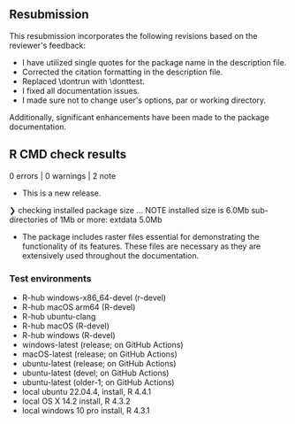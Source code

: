 ## Resubmission

This resubmission incorporates the following revisions based on the reviewer's feedback:

* I have utilized single quotes for the package name in the description file.
* Corrected the citation formatting in the description file. 
* Replaced \dontrun with \donttest.
* I fixed all documentation issues.
* I made sure not to change user's options, par or working directory.

Additionally, significant enhancements have been made to the package documentation.

## R CMD check results

0 errors | 0 warnings | 2 note

* This is a new release.

❯ checking installed package size ... NOTE
    installed size is  6.0Mb
    sub-directories of 1Mb or more:
      extdata   5.0Mb
      
* The package includes raster files essential for demonstrating the 
  functionality of its features. These files are necessary as they are 
  extensively used throughout the documentation.
  
### Test environments

- R-hub windows-x86_64-devel (r-devel)
- R-hub  macOS arm64 (R-devel)
- R-hub ubuntu-clang
- R-hub  macOS (R-devel)
- R-hub  windows (R-devel)
- windows-latest (release; on GitHub Actions)
- macOS-latest (release; on GitHub Actions)
- ubuntu-latest (release; on GitHub Actions)
- ubuntu-latest (devel; on GitHub Actions)
- ubuntu-latest (older-1; on GitHub Actions)
- local ubuntu 22.04.4, install, R 4.4.1
- local OS X 14.2 install, R 4.3.2
- local windows 10 pro install, R 4.3.1
